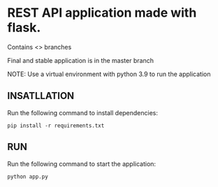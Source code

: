 # REST API application made with flask.
Contains <> branches

Final and stable application is in the master branch

NOTE: Use a virtual environment with python 3.9 to run the application

## INSATLLATION

Run the following command to install dependencies:

```
pip install -r requirements.txt
```

## RUN

Run the following command to start the application:

```
python app.py
```